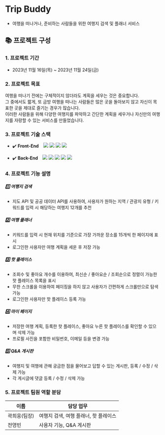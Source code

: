 # Trip Buddy
- 여행을 떠나거나, 준비하는 사람들을 위한 여행지 검색 및 플래너 서비스
  
  


## :books: 프로젝트 구성

  ### 1. 프로젝트 기간

  - 2023년 11월 16일(목) ~ 2023년 11월 24일(금)
    

  ### 2. 프로젝트 목표
  여행을 떠나기 전에는 구체적이지 않더라도 계획을 세우는 것은 중요합니다.</br>
  그 중에서도 짧게, 또 금방 여행을 떠나는 사람들은 많은 곳을 돌아보지 않고 자신이 목표한 곳을 제대로 즐기는 경우가 많습니다.</br>
  이러한 사람들을 위해 다양한 여행지를 파악하고 간단한 계획을 세우거나 자신만의 여행지를 자랑할 수 있는 서비스를 만들었습니다. 

  ### 3. 프로젝트 기술 스택

  - :heavy_check_mark: **Front-End** &ensp;
    <img src="https://img.shields.io/badge/Vue-20232A?style=flat-square&logo=Vue.js&logoColor=white">
    <img src="https://img.shields.io/badge/JavaScript-808000?style=flat-square&logo=JavaScript&logoColor=white">
    <img src="https://img.shields.io/badge/HTML-4B0082?style=flat-square&logo=HTML5&logoColor=white"/>
    <img src="https://img.shields.io/badge/CSS-006400?style=flat-square&logo=CSS3&logoColor=white"/>
    

  - :heavy_check_mark: **Back-End** &ensp;
    <img src="https://img.shields.io/badge/MySQL-C71585?style=flat-square&logo=MySQL&logoColor=white">
    <img src="https://img.shields.io/badge/Java-4169E1?style=flat-square&logo=OpenJDK&logoColor=white"/></a>
    <img src="https://img.shields.io/badge/Spring Boot-000000?style=flat-square&logo=Spring Boot&logoColor=white">
    <img src="https://img.shields.io/badge/JSONWebTokens-ff0000?style=flat-square&logo=JSONWebTokens&logoColor=white%22/%3E">
    <img src="https://img.shields.io/badge/myBatis-000080?style=flat-square">

        
      
  ### 4. 프로젝트 기능 설명

  ##### :one: 여행지 검색
  - 지도 API 및 공공 데이터 API를 사용하여, 사용자가 원하는 지역 / 관광지 유형 / 키워드를 입력 시 해당하는 여행지 12개를 추천

  ##### :two: 여행 플래너
  - 키워드를 입력 시 현재 위치를 기준으로 가장 가까운 장소를 15개씩 한 페이지에 표시
  - 로그인한 사용자만 여행 계획을 세운 후 저장 가능

  ##### :three: 핫 플레이스
  - 조회수 및 좋아요 개수를 이용하여, 최신순 / 좋아요순 / 조회순으로 정렬이 가능한 핫 플레이스 목록을 표시
  - 무한 스크롤을 이용하여 페이징을 하지 않고 사용자가 간편하게 스크롤만으로 탐색 가능
  - 로그인한 사용자만 핫 플레이스 등록 가능

  ##### :four: 마이 페이지
  - 저장한 여행 계획, 등록한 핫 플레이스, 좋아요 누른 핫 플레이스를 확인할 수 있으며 삭제 가능
  - 프로필 사진을 포함한 비밀번호, 이메일 등을 변경 가능

  ##### :five: Q&A 게시판
  - 여행지 및 여행에 관해 궁금한 점을 물어보고 답할 수 있는 게시판, 등록 / 수정 / 삭제 가능
  - 각 게시글에 댓글 등록 / 수정 / 삭제 가능

  ### 5. 프로젝트 팀원 역할 분담
  | 이름 | 담당 업무 |
  | ------ | ------ |
  | 곽희웅(팀장) | 여행지 검색, 여행 플래너, 핫 플레이스 |
  | 전영빈 | 사용자 기능, Q&A 게시판 |
